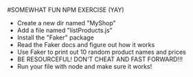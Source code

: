 #SOMEWHAT FUN NPM EXERCISE (YAY)

* Create a new dir named "MyShop"
* Add a file named "listProducts.js"
* Install the "Faker" package
* Read the Faker docs and figure out how it works
* Use Faker to print out 10 random product names and prices
* BE RESOURCEFUL! DON'T CHEAT AND FAST FORWARD!!!
* Run your file with node and make sure it works!